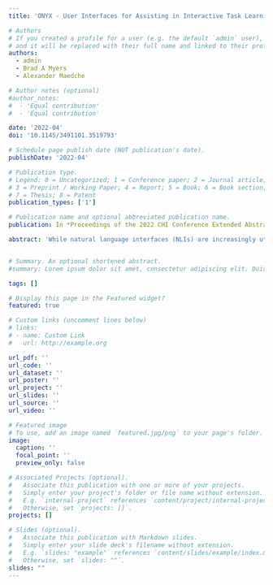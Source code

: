 ```yaml
---
title: 'ONYX - User Interfaces for Assisting in Interactive Task Learning for Natural Language Interfaces of Data Visualization Tools'

# Authors
# If you created a profile for a user (e.g. the default `admin` user), write the username (folder name) here
# and it will be replaced with their full name and linked to their profile.
authors:
  - admin
  - Brad A Myers
  - Alexander Maedche

# Author notes (optional)
#author_notes:
#  - 'Equal contribution'
#  - 'Equal contribution'

date: '2022-04'
doi: '10.1145/3491101.3519793'

# Schedule page publish date (NOT publication's date).
publishDate: '2022-04'

# Publication type.
# Legend: 0 = Uncategorized; 1 = Conference paper; 2 = Journal article;
# 3 = Preprint / Working Paper; 4 = Report; 5 = Book; 6 = Book section;
# 7 = Thesis; 8 = Patent
publication_types: ['1']

# Publication name and optional abbreviated publication name.
publication: In *Proceedings of the 2022 CHI Conference Extended Abstracts on Human Factors in Computing Systems*

abstract: 'While natural language interfaces (NLIs) are increasingly utilized to simplify the interaction with data visualization tools, improving and adapting the NLIs to the individual needs of users still requires the support of developers. ONYX introduces an interactive task learning (ITL) based approach which enables NLIs to learn from users through natural interactions. Users can personalize the NLI with new commands using direct manipulation, known commands, or by combining both. To further support users during the training process, we derived two design goals for the user interface, namely providing suggestions based on sub-parts of the command and ad- dressing ambiguities through follow-up questions and instantiated them in ONYX. In order to trigger reflections and gain feedback on possible design trade-offs of ONYX and the instantiated design goals, we performed a formative user study to understand how to successfully integrate the suggestions and follow-up question into the interaction.'


# Summary. An optional shortened abstract.
#summary: Lorem ipsum dolor sit amet, consectetur adipiscing elit. Duis posuere tellus ac convallis placerat. Proin tincidunt magna sed ex sollicitudin condimentum.

tags: []

# Display this page in the Featured widget?
featured: true

# Custom links (uncomment lines below)
# links:
# - name: Custom Link
#   url: http://example.org

url_pdf: ''
url_code: ''
url_dataset: ''
url_poster: ''
url_project: ''
url_slides: ''
url_source: ''
url_video: ''

# Featured image
# To use, add an image named `featured.jpg/png` to your page's folder.
image:
  caption: ''
  focal_point: ''
  preview_only: false

# Associated Projects (optional).
#   Associate this publication with one or more of your projects.
#   Simply enter your project's folder or file name without extension.
#   E.g. `internal-project` references `content/project/internal-project/index.md`.
#   Otherwise, set `projects: []`.
projects: []

# Slides (optional).
#   Associate this publication with Markdown slides.
#   Simply enter your slide deck's filename without extension.
#   E.g. `slides: "example"` references `content/slides/example/index.md`.
#   Otherwise, set `slides: ""`.
slides: ""
---
```

